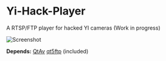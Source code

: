 # Yi-Hack-Player
A RTSP/FTP player for hacked YI cameras (Work in progress)

![Screenshot](https://raw.githubusercontent.com/nicmorais/Yi-Hack-Player/main/data/screenshot.png)

**Depends:**
[QtAv](https://github.com/wang-bin/QtAV)
[qt5ftp](https://github.com/spygg/qt5ftp) (included)

